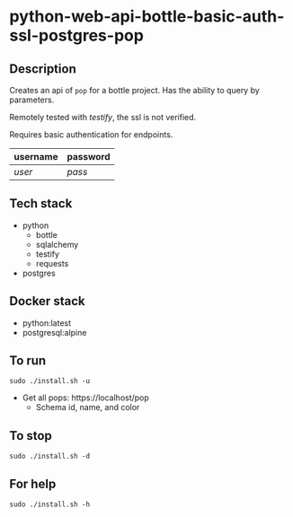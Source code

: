 # python-web-api-bottle-basic-auth-ssl-postgres-pop

## Description
Creates an api of `pop` for a bottle project.
Has the ability to query by parameters.

Remotely tested with *testify*, the ssl is not verified.

Requires basic authentication for endpoints.

| username | password |
| -------- | -------- |
| *user* | *pass* |

## Tech stack
- python
  - bottle
  - sqlalchemy
  - testify
  - requests
- postgres

## Docker stack
- python:latest
- postgresql:alpine

## To run
`sudo ./install.sh -u`
- Get all pops: https://localhost/pop
  - Schema id, name, and color

## To stop
`sudo ./install.sh -d`

## For help
`sudo ./install.sh -h`
